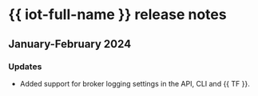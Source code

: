 # {{ iot-full-name }} release notes

## January-February 2024

### Updates

* Added support for broker logging settings in the API, CLI and {{ TF }}.
